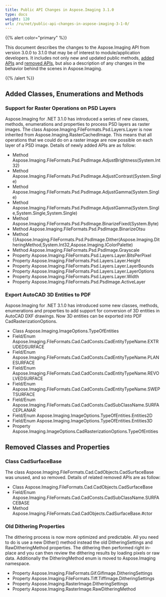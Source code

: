```yaml
---
title: Public API Changes in Aspose.Imaging 3.1.0
type: docs
weight: 120
url: /ru/net/public-api-changes-in-aspose-imaging-3-1-0/
---
```


{{% alert color="primary" %}} 

This document describes the changes to the Aspose.Imaging API from version 3.0.0 to 3.1.0 that may be of interest to module/application developers. It includes not only new and updated public methods, [added APIs](/imaging/ru/net/public-api-changes-in-aspose-imaging-3-1-0/) and [removed APIs](/imaging/ru/net/public-api-changes-in-aspose-imaging-3-1-0/), but also a description of any changes in the behavior behind the scenes in Aspose.Imaging.

{{% /alert %}} 
## **Added Classes, Enumerations and Methods**
### **Support for Raster Operations on PSD Layers**
Aspose.Imaging for .NET 3.1.0 has introduced a series of new classes, methods, enumerations and properties to process PSD layers as raster images. The class Aspose.Imaging.FileFormats.Psd.Layers.Layer is now inherited from Aspose.Imaging.RasterCachedImage. This means that all operations that we could do on a raster image are now possible on each layer of a PSD image. Details of newly added APIs are as follow:

- Method Aspose.Imaging.FileFormats.Psd.PsdImage.AdjustBrightness(System.Int32)
- Method Aspose.Imaging.FileFormats.Psd.PsdImage.AdjustContrast(System.Single)
- Method Aspose.Imaging.FileFormats.Psd.PsdImage.AdjustGamma(System.Single)
- Method Aspose.Imaging.FileFormats.Psd.PsdImage.AdjustGamma(System.Single,System.Single,System.Single)
- Method Aspose.Imaging.FileFormats.Psd.PsdImage.BinarizeFixed(System.Byte)
- Method Aspose.Imaging.FileFormats.Psd.PsdImage.BinarizeOtsu
- Method {{Aspose.Imaging.FileFormats.Psd.PsdImage.Dither(Aspose.Imaging.DitheringMethod,System.Int32,Aspose.Imaging.IColorPalette)
- Method Aspose.Imaging.FileFormats.Psd.PsdImage.Grayscale
- Property Aspose.Imaging.FileFormats.Psd.Layers.Layer.BitsPerPixel
- Property Aspose.Imaging.FileFormats.Psd.Layers.Layer.Height
- Property Aspose.Imaging.FileFormats.Psd.Layers.Layer.LayerBounds
- Property Aspose.Imaging.FileFormats.Psd.Layers.Layer.LayerOptions
- Property Aspose.Imaging.FileFormats.Psd.Layers.Layer.Width
- Property Aspose.Imaging.FileFormats.Psd.PsdImage.ActiveLayer
### **Export AutoCAD 3D Entities to PDF**
Aspose.Imaging for .NET 3.1.0 has introduced some new classes, methods, enumerations and properties to add support for conversion of 3D entities in AutoCAD DXF drawings. Now 3D entities can be exported into PDF CadRasterizationOptions.

- Class Aspose.Imaging.ImageOptions.TypeOfEntities
- Field/Enum Aspose.Imaging.FileFormats.Cad.CadConsts.CadEntityTypeName.EXTRUDEDSURFACE
- Field/Enum Aspose.Imaging.FileFormats.Cad.CadConsts.CadEntityTypeName.PLANESURFACE
- Field/Enum Aspose.Imaging.FileFormats.Cad.CadConsts.CadEntityTypeName.REVOLVEDSURFACE
- Field/Enum Aspose.Imaging.FileFormats.Cad.CadConsts.CadEntityTypeName.SWEPTSURFACE
- Field/Enum Aspose.Imaging.FileFormats.Cad.CadConsts.CadSubClassName.SURFACEPLANAR
- Field/Enum Aspose.Imaging.ImageOptions.TypeOfEntities.Entities2D
- Field/Enum Aspose.Imaging.ImageOptions.TypeOfEntities.Entities3D
- Property Aspose.Imaging.ImageOptions.CadRasterizationOptions.TypeOfEntities
## **Removed Classes and Properties**
### **Class CadSurfaceBase**
The class Aspose.Imaging.FileFormats.Cad.CadObjects.CadSurfaceBase was unused, and so removed. Details of related removed APIs are as follow:

- Class Aspose.Imaging.FileFormats.Cad.CadObjects.CadSurfaceBase
- Field/Enum Aspose.Imaging.FileFormats.Cad.CadConsts.CadSubClassName.SURFACEBASE
- Method Aspose.Imaging.FileFormats.Cad.CadObjects.CadSurfaceBase.#ctor
### **Old Dithering Properties**
The dithering process is now more optimized and predictable. All you need to do is use a new Dither() method instead the old DitheringSettings and RawDitheringMethod properties. The dithering then performed right in-place and you can then review the dithering results by loading pixels or raw data. Additionally the DitheringMethod enum is moved to Aspose.Imaging namespace.

- Property Aspose.Imaging.FileFormats.Gif.GifImage.DitheringSettings
- Property Aspose.Imaging.FileFormats.Tiff.TiffImage.DitheringSettings
- Property Aspose.Imaging.RasterImage.DitheringSettings
- Property Aspose.Imaging.RasterImage.RawDitheringMethod
